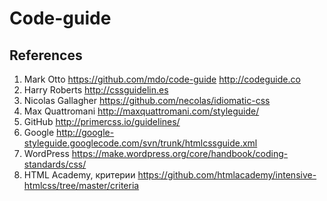 # Code-guide

## References

1. Mark Otto https://github.com/mdo/code-guide http://codeguide.co
2. Harry Roberts http://cssguidelin.es
3. Nicolas Gallagher https://github.com/necolas/idiomatic-css
4. Max Quattromani http://maxquattromani.com/styleguide/ 
5. GitHub http://primercss.io/guidelines/
6. Google http://google-styleguide.googlecode.com/svn/trunk/htmlcssguide.xml
7. WordPress https://make.wordpress.org/core/handbook/coding-standards/css/
8. HTML Academy, критерии https://github.com/htmlacademy/intensive-htmlcss/tree/master/criteria

